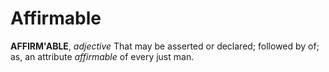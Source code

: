 # Affirmable

**AFFIRM'ABLE**, _adjective_ That may be asserted or declared; followed by of; as, an attribute _affirmable_ of every just man.
